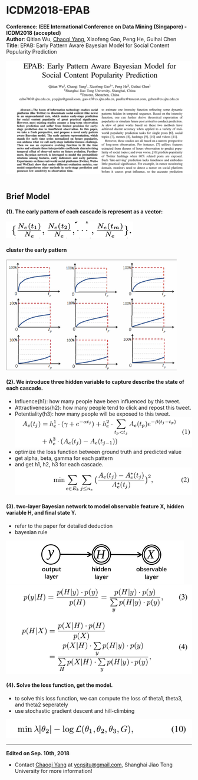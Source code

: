 # ICDM2018-EPAB
<strong>Conference: IEEE International Conference on Data Mining (Singapore) - ICDM2018 (accepted)</strong><br>
<strong>Author</strong>: Qitian Wu, <a href="http://chaoqiyang.com">Chaoqi Yang</a>, Xiaofeng Gao, Peng He, Guihai Chen<br>
<strong>Title</strong>: EPAB: Early Pattern Aware Bayesian Model for Social Content Popularity Prediction<br><br>
<img src="ICDM_cover.png"><br><br>
## Brief Model
#### (1). The early pattern of each cascade is represent as a vector:<br>
<img src="pic/formula1.png"><br>
#### cluster the early pattern
<img height="300" src="pic/pattern.png"><br>
#### (2). We introduce three hidden variable to capture describe the state of each cascade.<br>
- Influence(h1): how many people have been influenced by this tweet.
- Attractiveness(h2): how many people tend to click and repost this tweet.
- Potentiality(h3): how many people will be exposed to this tweet.
<img src="pic/formula2.png"><br>
- optimize the loss function between ground truth and predicted value
- get alpha, beta, gamma for each pattern
- and get h1, h2, h3 for each cascade.
<img src="pic/formula3.png"><br>
#### (3). two-layer Bayesian network to model observable feature X, hidden variable H, and final state Y.
- refer to the paper for detailed deduction
- bayesian rule
<img src="pic/formula4.png">
<img src="pic/formula5.png">

#### (4). Solve the loss function, get the model.
- to solve this loss function, we can compute the loss of theta1, theta3, and theta2 seperately 
- use stochastic gradient descent and hill-climbing
<img src="pic/formula6.png">

---
<strong>Edited on Sep. 10th, 2018</strong><br>
- Contact <a href="http://chaoqiyang.com">Chaoqi Yang</a> at ycqsjtu@gmail.com, Shanghai Jiao Tong University for more information!
